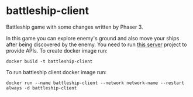 # battleship-client
Battleship game with some changes written by Phaser 3.

In this game you can explore enemy's ground and also move your ships after being discovered by the enemy.
You need to run [this server](https://github.com/mahmood8664/battleship-server) project to provide APIs. 
To create docker image run:
```shell
docker build -t battleship-client
```

To run battleship client docker image run:
```shell
docker run --name battleship-client --network network-name --restart always -d battleship-client
```

